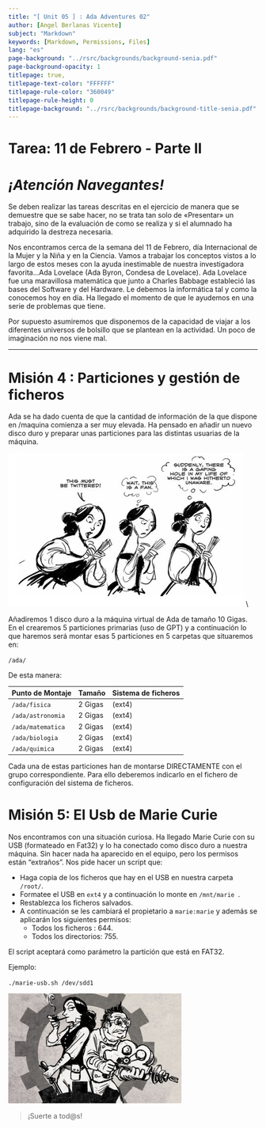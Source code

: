 ```yaml
---
title: "[ Unit 05 ] : Ada Adventures 02"
author: [Angel Berlanas Vicente]
subject: "Markdown"
keywords: [Markdown, Permissions, Files]
lang: "es"
page-background: "../rsrc/backgrounds/background-senia.pdf"
page-background-opacity: 1
titlepage: true,
titlepage-text-color: "FFFFFF"
titlepage-rule-color: "360049"
titlepage-rule-height: 0
titlepage-background: "../rsrc/backgrounds/background-title-senia.pdf"
---
```


# Tarea: 11 de Febrero - Parte II

# _¡Atención Navegantes!_
Se deben realizar las tareas descritas en el ejercicio de manera que se demuestre que se sabe hacer, no se trata tan solo de «Presentar» un trabajo, sino de la evaluación de como se realiza y si el alumnado ha adquirido la destreza necesaria.

Nos encontramos cerca de la semana del 11 de Febrero, día Internacional de la Mujer y la Niña y en la Ciencia. Vamos a trabajar los conceptos vistos a lo largo de estos meses con la ayuda inestimable de nuestra investigadora favorita...Ada Lovelace (Ada Byron, Condesa de Lovelace). 
Ada Lovelace fue una maravillosa matemática que junto a Charles Babbage estableció las bases del Software y del Hardware. Le debemos la informática tal y como la conocemos hoy en día. Ha llegado el momento de que le ayudemos en una serie de problemas que tiene.

Por supuesto asumiremos que disponemos de la capacidad de viajar a los diferentes universos de bolsillo que se plantean en la actividad. Un poco de imaginación no nos viene mal.

----

# Misión 4 : Particiones y gestión de ficheros

Ada se ha dado cuenta de que la cantidad de información de la que dispone en /maquina comienza a ser muy elevada. Ha pensado en añadir un  nuevo disco duro y preparar unas particiones para las distintas usuarias de la máquina. 

![Ada 03](11DeFebrero_Ada/ada03.png)
\ 

Añadiremos 1 disco duro a la máquina virtual de Ada de tamaño 10 Gigas. En el crearemos 5 particiones primarias (uso de GPT) y a continuación lo que haremos será montar esas 5 particiones en 5 carpetas que situaremos en: 

`/ada/`

De esta manera:

| Punto de Montaje | Tamaño | Sistema de ficheros |
|------------------|--------|---------------------|
| `/ada/fisica`    | 2 Gigas |(ext4) | 
| `/ada/astronomia`|  2 Gigas | (ext4) |
| `/ada/matematica`| 2 Gigas | (ext4) |
| `/ada/biologia`  |2 Gigas | (ext4) |
| `/ada/quimica`   | 2 Gigas | (ext4) |


Cada una de estas particiones han de montarse DIRECTAMENTE con el grupo correspondiente. Para ello deberemos indicarlo en  el fichero de configuración del sistema de ficheros.

# Misión 5: El Usb de Marie Curie

Nos encontramos con una situación curiosa. Ha llegado Marie Curie con su USB (formateado en Fat32) y lo ha conectado como disco duro a nuestra máquina. Sin hacer nada ha aparecido en el equipo, pero los permisos están “extraños”. Nos pide hacer un script que:

* Haga copia de los ficheros que hay en el USB en nuestra carpeta `/root/`.
* Formatee el USB en `ext4` y a continuación lo monte en `/mnt/marie `.
* Restablezca los ficheros salvados.
* A continuación se les cambiará el propietario a `marie:marie` y además se aplicarán los siguientes permisos:
  * Todos los ficheros : 644.
  * Todos los directorios: 755.

El script aceptará como parámetro la partición que está en FAT32.

Ejemplo:

`./marie-usb.sh /dev/sdd1 `

![Ada 04](11DeFebrero_Ada/ada04.png)

>¡Suerte a tod@s!